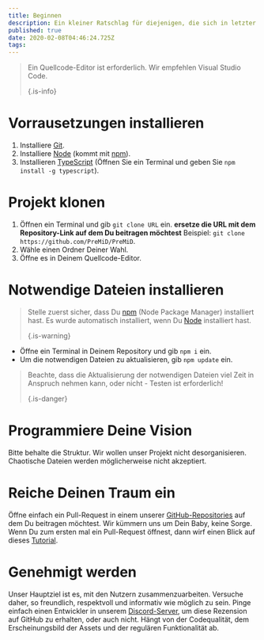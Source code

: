 ```yaml
---
title: Beginnen
description: Ein kleiner Ratschlag für diejenigen, die sich in letzter Zeit mit Codierung beschäftigen
published: true
date: 2020-02-08T04:46:24.725Z
tags:
---
```


> Ein Quellcode-Editor ist erforderlich. Wir empfehlen Visual Studio Code. 
> 
> {.is-info}

# Vorrausetzungen installieren
1. Installiere [Git](https://git-scm.com/).
2. Installiere [Node](https://nodejs.org/en/) (kommt mit [npm](https://www.npmjs.com/)).
3. Installieren [TypeScript](https://www.typescriptlang.org/index.html#download-links) (Öffnen Sie ein Terminal und geben Sie `npm install -g typescript`).

# Projekt klonen
1. Öffnen ein Terminal und gib `git clone URL` ein. **ersetze die URL mit dem Repository-Link auf dem Du beitragen möchtest** Beispiel: `git clone https://github.com/PreMiD/PreMiD`.
2. Wähle einen Ordner Deiner Wahl.
3. Öffne es in Deinem Quellcode-Editor.

# Notwendige Dateien installieren
> Stelle zuerst sicher, dass Du [npm](https://www.npmjs.com/) (Node Package Manager) installiert hast. Es wurde automatisch installiert, wenn Du [Node](https://nodejs.org/en/) installiert hast. 
> 
> {.is-warning}

- Öffne ein Terminal in Deinem Repository und gib `npm i` ein.
- Um die notwendigen Dateien zu aktualisieren, gib `npm update` ein.

> Beachte, dass die Aktualisierung der notwendigen Dateien viel Zeit in Anspruch nehmen kann, oder nicht - Testen ist erforderlich! 
> 
> {.is-danger}

# Programmiere Deine Vision
Bitte behalte die Struktur. Wir wollen unser Projekt nicht desorganisieren. Chaotische Dateien werden möglicherweise nicht akzeptiert.

# Reiche Deinen Traum ein
Öffne einfach ein Pull-Request in einem unserer [GitHub-Repositories](https://github.com/PreMiD/) auf dem Du beitragen möchtest. Wir kümmern uns um Dein Baby, keine Sorge. Wenn Du zum ersten mal ein Pull-Request öffnest, dann wirf einen Blick auf dieses [Tutorial](https://help.github.com/en/articles/creating-a-pull-request).

# Genehmigt werden
Unser Hauptziel ist es, mit den Nutzern zusammenzuarbeiten. Versuche daher, so freundlich, respektvoll und informativ wie möglich zu sein. Pinge einfach einen Entwickler in unserem [Discord-Server](https://discord.gg/PreMiD), um diese Rezension auf GitHub zu erhalten, oder auch nicht. Hängt von der Codequalität, dem Erscheinungsbild der Assets und der regulären Funktionalität ab.